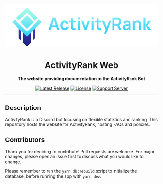 <div align="center">

![ActivityRank Wordmark](https://raw.githubusercontent.com/activityrankbot/assets/main/banners/wordmark.png)

# ActivityRank Web

**The website providing documentation to the ActivityRank Bot**

[![Latest Release](https://img.shields.io/github/v/release/activityrankbot/website?style=for-the-badge)](https://github.com/activityrankbot/website/releases)
[![License](https://img.shields.io/github/license/activityrankbot/website?style=for-the-badge)](https://github.com/activityrankbot/website/blob/main/LICENSE.txt)
[![Support Server](https://img.shields.io/discord/534598374985302027?style=for-the-badge&logo=discord&label=support%20server&link=https%3A%2F%2Factivityrank.me/support)](https://activityrank.me/support)

</div>

---

## Description

ActivityRank is a Discord bot focusing on flexible statistics and ranking.
This repository hosts the website for ActivityRank, hosting FAQs and policies.

## Contributors

Thank you for deciding to contribute! Pull requests are welcome.
For major changes, please open an issue first to discuss what you would like to change.

Please remember to run the `yarn db:rebuild` script to initialize the database,
before running the app with `yarn dev`.
